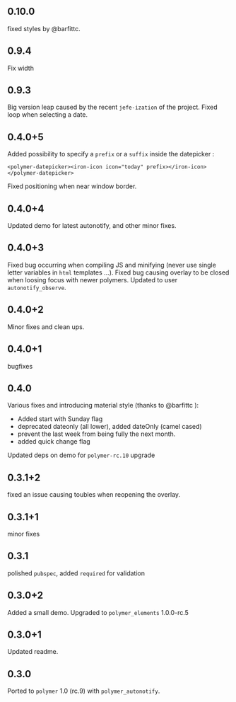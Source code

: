 ## 0.10.0

fixed styles by @barfittc.

## 0.9.4

Fix width

## 0.9.3

Big version leap caused by the recent `jefe-ization` of the project.
Fixed loop when selecting a date.

## 0.4.0+5

Added possibility to specify a `prefix` or a `suffix` inside the datepicker :
```
<polymer-datepicker><iron-icon icon="today" prefix></iron-icon></polymer-datepicker>
```

Fixed positioning when near window border.

## 0.4.0+4

Updated demo for latest autonotify, and other minor fixes.

## 0.4.0+3

Fixed bug occurring when compiling JS and minifying (never use single letter variables in `html` templates ...).
Fixed bug causing overlay to be closed when loosing focus with newer polymers.
Updated to user `autonotify_observe`.

## 0.4.0+2

Minor fixes and clean ups.

## 0.4.0+1

bugfixes

## 0.4.0

Various fixes and introducing material style (thanks to @barfittc ):
 - Added start with Sunday flag
 - deprecated dateonly (all lower), added dateOnly (camel cased) 
 - prevent the last week from being fully the next month.
 - added quick change flag

Updated deps on demo for `polymer-rc.10` upgrade
 
## 0.3.1+2

fixed an issue causing toubles when reopening the overlay.

## 0.3.1+1

minor fixes

## 0.3.1

polished `pubspec`, added `required` for validation

## 0.3.0+2

Added a small demo.
Upgraded to `polymer_elements` 1.0.0-rc.5

## 0.3.0+1

Updated readme.

## 0.3.0

Ported to `polymer` 1.0 (rc.9) with `polymer_autonotify`.
